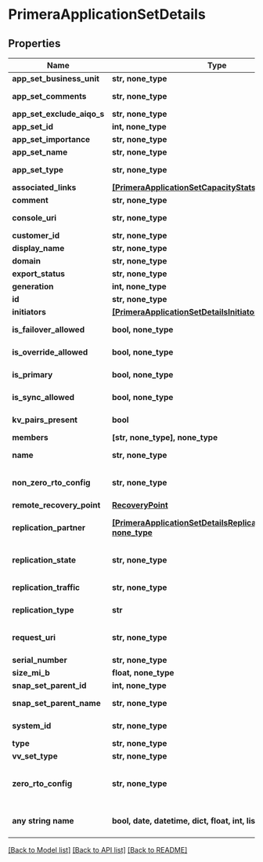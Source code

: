 # PrimeraApplicationSetDetails


## Properties
Name | Type | Description | Notes
------------ | ------------- | ------------- | -------------
**app_set_business_unit** | **str, none_type** | Appset BusinessUnit | [optional] 
**app_set_comments** | **str, none_type** | Application set comments | [optional] 
**app_set_exclude_aiqo_s** | **str, none_type** | Exclusion from AI QoS | [optional] 
**app_set_id** | **int, none_type** | ID | [optional] 
**app_set_importance** | **str, none_type** | Importance Level | [optional] 
**app_set_name** | **str, none_type** | Application set name | [optional] 
**app_set_type** | **str, none_type** | Type of the application set | [optional] 
**associated_links** | [**[PrimeraApplicationSetCapacityStatsAssociatedLinks]**](PrimeraApplicationSetCapacityStatsAssociatedLinks.md) | Associated Links Details | [optional] 
**comment** | **str, none_type** | Comments if any | [optional] 
**console_uri** | **str, none_type** | consoleUri for detailed storage object | [optional] 
**customer_id** | **str, none_type** | customerId | [optional] 
**display_name** | **str, none_type** | Display Name | [optional] 
**domain** | **str, none_type** | Domain name | [optional] 
**export_status** | **str, none_type** | Export status | [optional] 
**generation** | **int, none_type** | generation | [optional] 
**id** | **str, none_type** | uid of the applicationset | [optional] 
**initiators** | [**[PrimeraApplicationSetDetailsInitiators], none_type**](PrimeraApplicationSetDetailsInitiators.md) | Initiator details | [optional] 
**is_failover_allowed** | **bool, none_type** | Shows if failover is allowed or not | [optional] 
**is_override_allowed** | **bool, none_type** | Shows if Override is allowed or not | [optional] 
**is_primary** | **bool, none_type** | States if the Application set is Primary or not | [optional] 
**is_sync_allowed** | **bool, none_type** | Shows if sync is allowed or not | [optional] 
**kv_pairs_present** | **bool** | Represents KV pairs present or not | [optional] 
**members** | **[str, none_type], none_type** | Volume Names | [optional] 
**name** | **str, none_type** | Name of the application set | [optional] 
**non_zero_rto_config** | **str, none_type** | Non-Zero RTO configuration. Supported config is Active-Sync | [optional] 
**remote_recovery_point** | [**RecoveryPoint**](RecoveryPoint.md) |  | [optional] 
**replication_partner** | [**[PrimeraApplicationSetDetailsReplicationPartner], none_type**](PrimeraApplicationSetDetailsReplicationPartner.md) | Shows the Replication Partner Systems and Replication Partners | [optional] 
**replication_state** | **str, none_type** | Shows whether data replication is in started or stopped state | [optional] 
**replication_traffic** | **str, none_type** | Shows the direction of flow of data | [optional] 
**replication_type** | **str** | Mode of replication. Can be sync or periodic | [optional] 
**request_uri** | **str, none_type** | RequestUri for applicationsets resources | [optional] 
**serial_number** | **str, none_type** | Serial number. | [optional] 
**size_mi_b** | **float, none_type** | Size in MB of appset | [optional] 
**snap_set_parent_id** | **int, none_type** | ParentId of the snapSet | [optional] 
**snap_set_parent_name** | **str, none_type** | Parent name of the snapSet | [optional] 
**system_id** | **str, none_type** | SystemUid/serialNumber of the array. | [optional] 
**type** | **str, none_type** | type | [optional] 
**vv_set_type** | **str, none_type** | Type of the volume-set | [optional] 
**zero_rto_config** | **str, none_type** | Zero RTO configuration. Supported configs are Active Peer Persistence and Peer Persistence | [optional] 
**any string name** | **bool, date, datetime, dict, float, int, list, str, none_type** | any string name can be used but the value must be the correct type | [optional]

[[Back to Model list]](../README.md#documentation-for-models) [[Back to API list]](../README.md#documentation-for-api-endpoints) [[Back to README]](../README.md)


